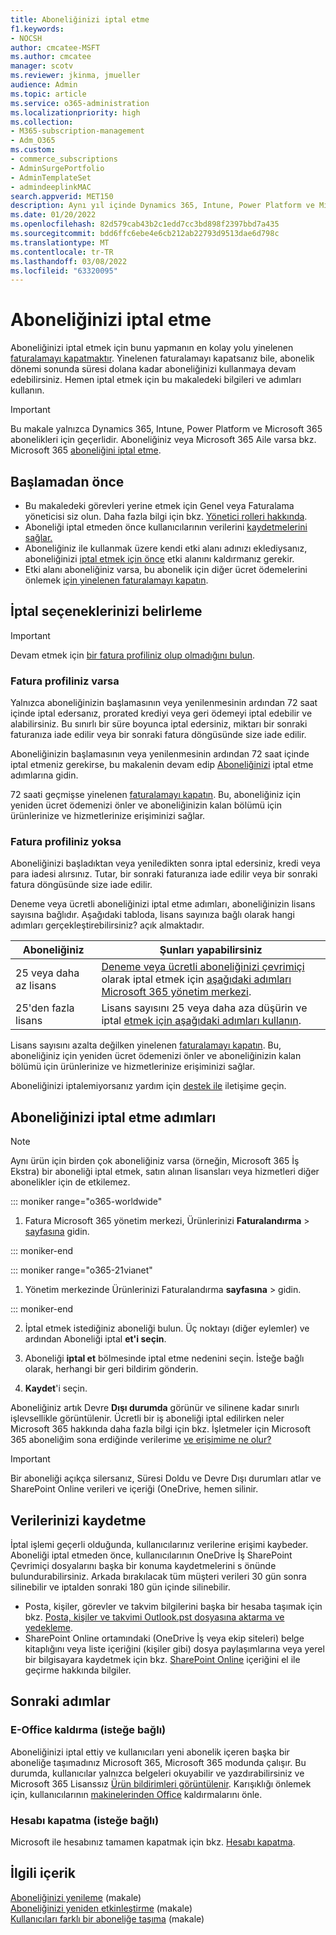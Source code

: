 ```yaml
---
title: Aboneliğinizi iptal etme
f1.keywords:
- NOCSH
author: cmcatee-MSFT
ms.author: cmcatee
manager: scotv
ms.reviewer: jkinma, jmueller
audience: Admin
ms.topic: article
ms.service: o365-administration
ms.localizationpriority: high
ms.collection:
- M365-subscription-management
- Adm_O365
ms.custom:
- commerce_subscriptions
- AdminSurgePortfolio
- AdminTemplateSet
- admindeeplinkMAC
search.appverid: MET150
description: Aynı yıl içinde Dynamics 365, Intune, Power Platform ve Microsoft 365 kurumsal deneme veya ücretli aboneliklerinizi nasıl iptal Microsoft 365 yönetim merkezi.
ms.date: 01/20/2022
ms.openlocfilehash: 82d579cab43b2c1edd7cc3bd898f2397bbd7a435
ms.sourcegitcommit: bdd6ffc6ebe4e6cb212ab22793d9513dae6d798c
ms.translationtype: MT
ms.contentlocale: tr-TR
ms.lasthandoff: 03/08/2022
ms.locfileid: "63320095"
---
```

# <a name="cancel-your-subscription"></a>Aboneliğinizi iptal etme

Aboneliğinizi iptal etmek için bunu yapmanın en kolay yolu yinelenen [faturalamayı kapatmaktır](renew-your-subscription.md). Yinelenen faturalamayı kapatsanız bile, abonelik dönemi sonunda süresi dolana kadar aboneliğinizi kullanmaya devam edebilirsiniz. Hemen iptal etmek için bu makaledeki bilgileri ve adımları kullanın.

> [!IMPORTANT]
> Bu makale yalnızca Dynamics 365, Intune, Power Platform ve Microsoft 365 abonelikleri için geçerlidir. Aboneliğiniz veya Microsoft 365 Aile varsa bkz. Microsoft 365 [aboneliğini iptal etme](https://support.microsoft.com/office/cancel-a-microsoft-365-subscription-46e2634c-c64b-4c65-94b9-2cc9c960e91b?OCID=M365_DocsCancel_Link).

## <a name="before-you-begin"></a>Başlamadan önce

- Bu makaledeki görevleri yerine etmek için Genel veya Faturalama yöneticisi siz olun. Daha fazla bilgi için bkz. [Yönetici rolleri hakkında](../../admin/add-users/about-admin-roles.md).
- Aboneliği iptal etmeden önce kullanıcılarının verilerini [kaydetmelerini sağlar.](#save-your-data)
- Aboneliğiniz ile kullanmak üzere kendi etki alanı adınızı eklediysanız, aboneliğinizi [iptal etmek için önce](../../admin/get-help-with-domains/remove-a-domain.md) etki alanını kaldırmanız gerekir.
- Etki alanı aboneliğiniz varsa, bu abonelik için diğer ücret ödemelerini önlemek [için yinelenen faturalamayı kapatın](renew-your-subscription.md).

## <a name="determine-your-cancellation-options"></a>İptal seçeneklerinizi belirleme

> [!IMPORTANT]
> Devam etmek için [bir fatura profiliniz olup olmadığını bulun](../billing-and-payments/manage-billing-profiles.md#view-my-billing-profiles).

### <a name="if-you-have-a-billing-profile"></a>Fatura profiliniz varsa

Yalnızca aboneliğinizin başlamasının veya yenilenmesinin ardından 72 saat içinde iptal edersanız, prorated krediyi veya geri ödemeyi iptal edebilir ve alabilirsiniz. Bu sınırlı bir süre boyunca iptal edersiniz, miktarı bir sonraki faturanıza iade edilir veya bir sonraki fatura döngüsünde size iade edilir.

Aboneliğinizin başlamasının veya yenilenmesinin ardından 72 saat içinde iptal etmeniz gerekirse, bu makalenin devam edip [Aboneliğinizi](#steps-to-cancel-your-subscription) iptal etme adımlarına gidin.

72 saati geçmişse yinelenen [faturalamayı kapatın](renew-your-subscription.md). Bu, aboneliğiniz için yeniden ücret ödemenizi önler ve aboneliğinizin kalan bölümü için ürünlerinize ve hizmetlerinize erişiminizi sağlar.

### <a name="if-you-dont-have-a-billing-profile"></a>Fatura profiliniz yoksa

Aboneliğinizi başladıktan veya yeniledikten sonra iptal edersiniz, kredi veya para iadesi alırsınız. Tutar, bir sonraki faturanıza iade edilir veya bir sonraki fatura döngüsünde size iade edilir.

Deneme veya ücretli aboneliğinizi iptal etme adımları, aboneliğinizin lisans sayısına bağlıdır. Aşağıdaki tabloda, lisans sayınıza bağlı olarak hangi adımları gerçekleştirebilirsiniz? açık almaktadır.

|Aboneliğiniz  |Şunları yapabilirsiniz  |
|--------------|--------------|
|25 veya daha az lisans  | [Deneme veya ücretli aboneliğinizi çevrimiçi](#steps-to-cancel-your-subscription) olarak iptal etmek için <a href="https://go.microsoft.com/fwlink/p/?linkid=2024339" target="_blank">aşağıdaki adımları Microsoft 365 yönetim merkezi</a>.        |
|25'den fazla lisans   | Lisans sayısını 25 veya daha aza düşürin ve iptal [etmek için aşağıdaki adımları kullanın](#steps-to-cancel-your-subscription).      |

Lisans sayısını azalta değilken yinelenen [faturalamayı kapatın](renew-your-subscription.md). Bu, aboneliğiniz için yeniden ücret ödemenizi önler ve aboneliğinizin kalan bölümü için ürünlerinize ve hizmetlerinize erişiminizi sağlar.

Aboneliğinizi iptalemiyorsanız yardım için [destek ile](../../admin/get-help-support.md) iletişime geçin.

## <a name="steps-to-cancel-your-subscription"></a>Aboneliğinizi iptal etme adımları

> [!NOTE]
> Aynı ürün için birden çok aboneliğiniz varsa (örneğin, Microsoft 365 İş Ekstra) bir aboneliği iptal etmek, satın alınan lisansları veya hizmetleri diğer abonelikler için de etkilemez.

::: moniker range="o365-worldwide"

1. Fatura Microsoft 365 yönetim merkezi, Ürünlerinizi **Faturalandırma** \> <a href="https://go.microsoft.com/fwlink/p/?linkid=842054" target="_blank">sayfasına</a> gidin.

::: moniker-end

::: moniker range="o365-21vianet"

1. Yönetim merkezinde Ürünlerinizi Faturalandırma **sayfasına** \> gidin.<a href="https://go.microsoft.com/fwlink/p/?linkid=850626" target="_blank"></a>

::: moniker-end

2. İptal etmek istediğiniz aboneliği bulun. Üç noktayı (diğer eylemler) ve ardından Aboneliği iptal **et'i seçin**.

3. Aboneliği **iptal et** bölmesinde iptal etme nedenini seçin. İsteğe bağlı olarak, herhangi bir geri bildirim gönderin.

4. **Kaydet**'i seçin.

Aboneliğiniz artık Devre **Dışı durumda** görünür ve silinene kadar sınırlı işlevsellikle görüntülenir. Ücretli bir iş aboneliği iptal edilirken neler Microsoft 365 hakkında daha fazla bilgi için bkz. İşletmeler için Microsoft 365 aboneliğim sona erdiğinde verilerime [ve erişimime ne olur?](what-if-my-subscription-expires.md)

> [!IMPORTANT]
> Bir aboneliği açıkça silersanız, Süresi Doldu ve Devre Dışı durumları atlar ve SharePoint  Online verileri ve içeriği (OneDrive, hemen silinir.

## <a name="save-your-data"></a>Verilerinizi kaydetme

İptal işlemi geçerli olduğunda, kullanıcılarınız verilerine erişimi kaybeder. Aboneliği iptal etmeden önce, kullanıcılarının OneDrive İş SharePoint Çevrimiçi dosyalarını başka bir konuma kaydetmelerini s önünde bulundurabilirsiniz. Arkada bırakılacak tüm müşteri verileri 30 gün sonra silinebilir ve iptalden sonraki 180 gün içinde silinebilir.

- Posta, kişiler, görevler ve takvim bilgilerini başka bir hesaba taşımak için bkz. [Posta, kişiler ve takvimi Outlook.pst dosyasına aktarma ve yedekleme](https://support.microsoft.com/office/14252b52-3075-4e9b-be4e-ff9ef1068f91).
- SharePoint Online ortamındaki (OneDrive İş veya ekip siteleri) belge kitaplığını veya liste içeriğini (kişiler gibi) dosya paylaşımlarına veya yerel bir bilgisayara kaydetmek için bkz. [SharePoint Online](/sharepoint/troubleshoot/migration-tool/content-manual-migration) içeriğini el ile geçirme hakkında bilgiler.

## <a name="next-steps"></a>Sonraki adımlar

### <a name="uninstall-office-optional"></a>E-Office kaldırma (isteğe bağlı)

Aboneliğinizi iptal ettiy ve kullanıcıları yeni abonelik içeren başka [](move-users-different-subscription.md) bir aboneliğe taşımadınız Microsoft 365, Microsoft 365 modunda çalışır. Bu durumda, kullanıcılar yalnızca belgeleri okuyabilir ve yazdırabilirsiniz ve Microsoft 365 Lisanssız [Ürün bildirimleri görüntülenir](https://support.microsoft.com/office/0d23d3c0-c19c-4b2f-9845-5344fedc4380). Karışıklığı önlemek için, kullanıcılarının [makinelerinden Office](https://support.microsoft.com/office/9dd49b83-264a-477a-8fcc-2fdf5dbf61d8) kaldırmalarını önle.

### <a name="close-your-account-optional"></a>Hesabı kapatma (isteğe bağlı)

Microsoft ile hesabınız tamamen kapatmak için bkz. [Hesabı kapatma](../close-your-account.md).

## <a name="related-content"></a>İlgili içerik

[Aboneliğinizi yenileme](renew-your-subscription.md) (makale)\
[Aboneliğinizi yeniden etkinleştirme](reactivate-your-subscription.md) (makale)\
[Kullanıcıları farklı bir aboneliğe taşıma](move-users-different-subscription.md) (makale)
